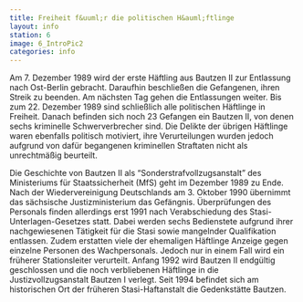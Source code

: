```yaml
---
title: Freiheit f&uuml;r die politischen H&auml;ftlinge
layout: info
station: 6
image: 6_IntroPic2
categories: info
---
```

Am 7. Dezember 1989 wird der erste H&auml;ftling aus Bautzen II zur Entlassung nach Ost-Berlin gebracht. Daraufhin beschlie&szlig;en die Gefangenen, ihren Streik zu beenden. Am n&auml;chsten Tag gehen die Entlassungen weiter. Bis zum 22. Dezember 1989 sind schlie&szlig;lich alle politischen H&auml;ftlinge in Freiheit. Danach befinden sich noch 23 Gefangen ein Bautzen II, von denen sechs kriminelle Schwerverbrecher sind. Die Delikte der &uuml;brigen H&auml;ftlinge waren ebenfalls politisch motiviert, ihre Verurteilungen wurden jedoch aufgrund von daf&uuml;r begangenen kriminellen Straftaten nicht als unrechtm&auml;&szlig;ig beurteilt.

Die Geschichte von Bautzen II als &ldquo;Sonderstrafvollzugsanstalt&rdquo; des Ministeriums f&uuml;r Staatssicherheit (MfS) geht im Dezember 1989 zu Ende. Nach der Wiedervereinigung Deutschlands am 3. Oktober 1990 &uuml;bernimmt das s&auml;chsische Justizministerium das Gef&auml;ngnis. &Uuml;berpr&uuml;fungen des Personals finden allerdings erst 1991 nach Verabschiedung des Stasi-Unterlagen-Gesetzes statt. Dabei werden sechs Bedienstete aufgrund ihrer nachgewiesenen T&auml;tigkeit f&uuml;r die Stasi sowie mangelnder Qualifikation entlassen. Zudem erstatten viele der ehemaligen H&auml;ftlinge Anzeige gegen einzelne Personen des Wachpersonals. Jedoch nur in einem Fall wird ein fr&uuml;herer Stationsleiter verurteilt. Anfang 1992 wird Bautzen II endg&uuml;ltig geschlossen und die noch verbliebenen H&auml;ftlinge in die Justizvollzugsanstalt Bautzen I verlegt. Seit 1994 befindet sich am historischen Ort der fr&uuml;heren Stasi-Haftanstalt die Gedenkst&auml;tte Bautzen.
